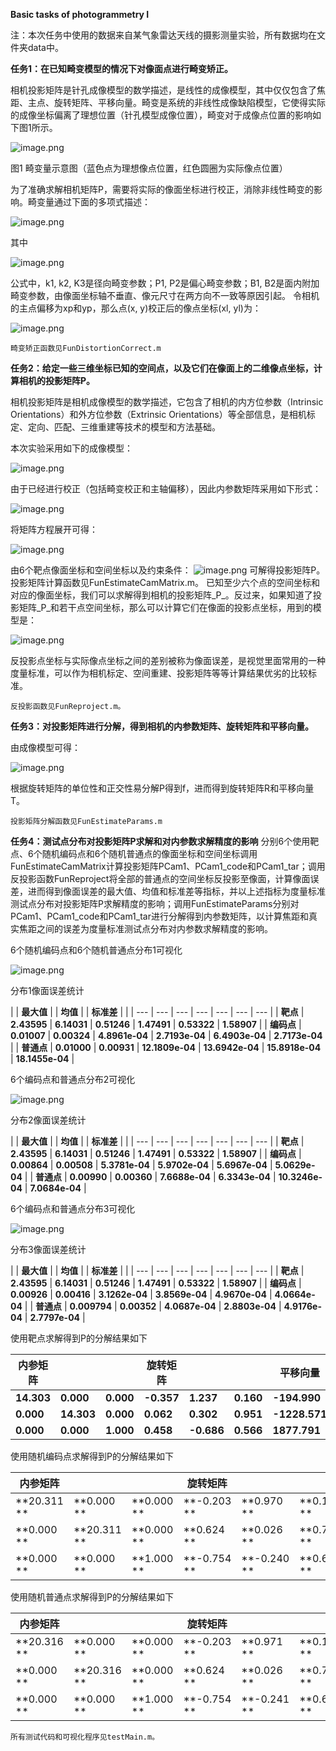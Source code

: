**Basic tasks of photogrammetry Ⅰ**

注：本次任务中使用的数据来自某气象雷达天线的摄影测量实验，所有数据均在文件夹data中。

**任务1：在已知畸变模型的情况下对像面点进行畸变矫正。**

相机投影矩阵是针孔成像模型的数学描述，是线性的成像模型，其中仅仅包含了焦距、主点、旋转矩阵、平移向量。畸变是系统的非线性成像缺陷模型，它使得实际的成像坐标偏离了理想位置（针孔模型成像位置），畸变对于成像点位置的影响如下图1所示。

![image.png](https://cdn.nlark.com/yuque/0/2023/png/25481822/1685795056042-fb89525b-6b4b-4e66-9972-e7dd11ccdd3a.png#averageHue=%23fcfcf4&clientId=uda22b19d-d590-4&from=paste&height=272&id=udffa9399&originHeight=342&originWidth=625&originalType=binary&ratio=1.0700000524520874&rotation=0&showTitle=false&size=216122&status=done&style=none&taskId=uf6abddbb-29ef-431c-a7b7-dd7e695191a&title=&width=497.102783203125)

图1 畸变量示意图（蓝色点为理想像点位置，红色圆圈为实际像点位置）

为了准确求解相机矩阵P，需要将实际的像面坐标进行校正，消除非线性畸变的影响。畸变量通过下面的多项式描述：

![image.png](https://cdn.nlark.com/yuque/0/2023/png/25481822/1685795720504-fedbbafa-3446-4ada-8f7c-5a7be190cb4a.png#averageHue=%23f1f1f1&clientId=uda22b19d-d590-4&from=paste&height=71&id=ub7303f61&originHeight=76&originWidth=411&originalType=binary&ratio=1.0700000524520874&rotation=0&showTitle=false&size=5713&status=done&style=none&taskId=u0fcd0c2a-e258-44d0-9f45-4abb01a9eec&title=&width=384.1121307032869)

其中

![image.png](https://cdn.nlark.com/yuque/0/2023/png/25481822/1685795733529-ae27b023-1f6f-4502-b25e-62ecad753cbd.png#averageHue=%23f7f7f7&clientId=uda22b19d-d590-4&from=paste&height=39&id=u7a35614b&originHeight=42&originWidth=301&originalType=binary&ratio=1.0700000524520874&rotation=0&showTitle=false&size=1345&status=done&style=none&taskId=u799a74ba-66f4-48b9-aea1-b25e2ae166e&title=&width=281.3083974250349)

公式中，k1, k2, K3是径向畸变参数；P1, P2是偏心畸变参数；B1, B2是面内附加畸变参数，由像面坐标轴不垂直、像元尺寸在两方向不一致等原因引起。
令相机的主点偏移为xp和yp，那么点(x, y)校正后的像点坐标(xl, yl)为：

![image.png](https://cdn.nlark.com/yuque/0/2023/png/25481822/1685795746603-1d8ce413-3919-4415-91cc-67b03dbcefc7.png#averageHue=%23f3f3f3&clientId=uda22b19d-d590-4&from=paste&height=54&id=u7da1e6b3&originHeight=58&originWidth=119&originalType=binary&ratio=1.0700000524520874&rotation=0&showTitle=false&size=1422&status=done&style=none&taskId=ub5d42a05-c9b0-40d5-80c2-e1231eb199c&title=&width=111.21494781919985)

    畸变矫正函数见FunDistortionCorrect.m

**任务2：给定一些三维坐标已知的空间点，以及它们在像面上的二维像点坐标，计算相机的投影矩阵P。**

相机投影矩阵是相机成像模型的数学描述，它包含了相机的内方位参数（Intrinsic Orientations）和外方位参数（Extrinsic Orientations）等全部信息，是相机标定、定向、匹配、三维重建等技术的模型和方法基础。

本次实验采用如下的成像模型：

![image.png](https://cdn.nlark.com/yuque/0/2023/png/25481822/1685795688325-4d5162ae-24ae-486c-b9db-8585f08f3589.png#averageHue=%23f5f4f4&clientId=uda22b19d-d590-4&from=paste&height=195&id=u8d7991a2&originHeight=209&originWidth=544&originalType=binary&ratio=1.0700000524520874&rotation=0&showTitle=false&size=20715&status=done&style=none&taskId=u3be422f9-19ff-4a0a-9146-18f8955303e&title=&width=508.4111900306279)

由于已经进行校正（包括畸变校正和主轴偏移），因此内参数矩阵采用如下形式：

![image.png](https://cdn.nlark.com/yuque/0/2023/png/25481822/1685795798101-2054e5ba-6541-4f79-93b7-03e16176abe6.png#averageHue=%23f3f3f3&clientId=uda22b19d-d590-4&from=paste&height=79&id=uc88575de&originHeight=84&originWidth=144&originalType=binary&ratio=1.0700000524520874&rotation=0&showTitle=false&size=2845&status=done&style=none&taskId=ua697c686-108b-40d1-b5d1-0c2744fc770&title=&width=134.57943265516622)

将矩阵方程展开可得：

![image.png](https://cdn.nlark.com/yuque/0/2023/png/25481822/1685795936967-f6226424-40ab-4848-9f5a-9e2c98a9b7b7.png#averageHue=%23eeeeee&clientId=uda22b19d-d590-4&from=paste&height=53&id=ua486ab2e&originHeight=57&originWidth=505&originalType=binary&ratio=1.0700000524520874&rotation=0&showTitle=false&size=10359&status=done&style=none&taskId=u073de240-15dd-4c85-89ab-803ac34cad5&title=&width=471.96259368652034)

由6个靶点像面坐标和空间坐标以及约束条件：
![image.png](https://cdn.nlark.com/yuque/0/2023/png/25481822/1685795994244-4af8e1b3-6372-4f22-b76c-49910e50816d.png#averageHue=%23ececec&clientId=uda22b19d-d590-4&from=paste&height=22&id=u9c7f9ea3&originHeight=24&originWidth=150&originalType=binary&ratio=1.0700000524520874&rotation=0&showTitle=false&size=1788&status=done&style=none&taskId=u9bb14979-96ef-4676-a6a0-bafa6adf637&title=&width=140.18690901579814)
可解得投影矩阵P。
    投影矩阵计算函数见FunEstimateCamMatrix.m。
已知至少六个点的空间坐标和对应的像面坐标，我们可以求解得到相机的投影矩阵_P_。反过来，如果知道了投影矩阵_P_和若干点空间坐标，那么可以计算它们在像面的投影点坐标，用到的模型是：

![image.png](https://cdn.nlark.com/yuque/0/2023/png/25481822/1685796270582-30357b88-9377-4af8-9f17-26512f476df3.png#averageHue=%23f2f2f2&clientId=uda22b19d-d590-4&from=paste&height=95&id=u3847f30d&originHeight=116&originWidth=136&originalType=binary&ratio=1.0700000524520874&rotation=0&showTitle=false&size=2784&status=done&style=none&taskId=u2508ab4d-4787-4ba2-abb2-ff9e18135e0&title=&width=111.10279846191406)

反投影点坐标与实际像点坐标之间的差别被称为像面误差，是视觉里面常用的一种度量标准，可以作为相机标定、空间重建、投影矩阵等等计算结果优劣的比较标准。

    反投影函数见FunReproject.m。

**任务3：对投影矩阵进行分解，得到相机的内参数矩阵、旋转矩阵和平移向量。**

由成像模型可得：

![image.png](https://cdn.nlark.com/yuque/0/2023/png/25481822/1685796574290-b9640451-8044-4098-ba55-c7b1cb4988c3.png#averageHue=%23f1f1f1&clientId=uda22b19d-d590-4&from=paste&height=79&id=ub2118f7d&originHeight=85&originWidth=313&originalType=binary&ratio=1.0700000524520874&rotation=0&showTitle=false&size=7449&status=done&style=none&taskId=uaececeaf-38e7-4fd6-b39b-3b9281d98f6&title=&width=292.52335014629875)

根据旋转矩阵的单位性和正交性易分解P得到f，进而得到旋转矩阵R和平移向量T。
    
    投影矩阵分解函数见FunEstimateParams.m

**任务4：测试点分布对投影矩阵P求解和对内参数求解精度的影响**
分别6个使用靶点、6个随机编码点和6个随机普通点的像面坐标和空间坐标调用FunEstimateCamMatrix计算投影矩阵PCam1、PCam1_code和PCam1_tar；调用反投影函数FunReproject将全部的普通点的空间坐标反投影至像面，计算像面误差，进而得到像面误差的最大值、均值和标准差等指标，并以上述指标为度量标准测试点分布对投影矩阵P求解精度的影响；调用FunEstimateParams分别对PCam1、PCam1_code和PCam1_tar进行分解得到内参数矩阵，以计算焦距和真实焦距之间的误差为度量标准测试点分布对内参数求解精度的影响。

6个随机编码点和6个随机普通点分布1可视化

![image.png](https://cdn.nlark.com/yuque/0/2023/png/25481822/1685798464155-d1f41da5-addb-459d-ba7d-068264743f42.png#averageHue=%23fcf9f9&clientId=uda22b19d-d590-4&from=paste&height=409&id=u790367fb&originHeight=648&originWidth=865&originalType=binary&ratio=1.0700000524520874&rotation=0&showTitle=false&size=331433&status=done&style=none&taskId=u1d64201c-98dd-4e81-add3-255ba5154c6&title=&width=546.0098876953125)

分布1像面误差统计

| 
| **最大值** |  | **均值** |  | **标准差** |  |
| --- | --- | --- | --- | --- | --- | --- |
| **靶点** | **2.43595** | **6.14031** | **0.51246** | **1.47491** | **0.53322** | **1.58907** |
| **编码点** | **0.01007** | **0.00324** | **4.8961e-04** | **2.7193e-04** | **6.4903e-04** | **2.7173e-04** |
| **普通点** | **0.01000** | **0.00931** | **12.1809e-04** | **13.6942e-04** | **15.8918e-04** | **18.1455e-04** |

6个编码点和普通点分布2可视化

![image.png](https://cdn.nlark.com/yuque/0/2023/png/25481822/1685798487256-7225b7ef-865f-475b-84f1-fd2273c792f2.png#averageHue=%23fcf9f9&clientId=uda22b19d-d590-4&from=paste&height=408&id=u3790e836&originHeight=649&originWidth=865&originalType=binary&ratio=1.0700000524520874&rotation=0&showTitle=false&size=333189&status=done&style=none&taskId=u6387d36a-86d1-4208-874e-84fbcd57fe0&title=&width=543.9946899414062)

分布2像面误差统计

| 
 | **最大值** |  | **均值** |  | **标准差** |  |
| --- | --- | --- | --- | --- | --- | --- |
| **靶点** | **2.43595** | **6.14031** | **0.51246** | **1.47491** | **0.53322** | **1.58907** |
| **编码点** | **0.00864** | **0.00508** | **5.3781e-04** | **5.9702e-04** | **5.6967e-04** | **5.0629e-04** |
| **普通点** | **0.00990** | **0.00360** | **7.6688e-04** | **6.3343e-04** | **10.3246e-04** | **7.0684e-04** |

6个编码点和普通点分布3可视化

![image.png](https://cdn.nlark.com/yuque/0/2023/png/25481822/1685798509717-7378b466-afb9-415e-bdc5-5656bf7e4edb.png#averageHue=%23fcf9f9&clientId=uda22b19d-d590-4&from=paste&height=409&id=ucbc3381e&originHeight=649&originWidth=865&originalType=binary&ratio=1.0700000524520874&rotation=0&showTitle=false&size=334870&status=done&style=none&taskId=uaf13d12b-1466-474c-916d-c761c978b85&title=&width=545.0005493164062)

分布3像面误差统计

| 
 | **最大值** |  | **均值** |  | **标准差** |  |
| --- | --- | --- | --- | --- | --- | --- |
| **靶点** | **2.43595** | **6.14031** | **0.51246** | **1.47491** | **0.53322** | **1.58907** |
| **编码点** | **0.00926** | **0.00416** | **3.1262e-04** | **3.8569e-04** | **4.9670e-04** | **4.0664e-04** |
| **普通点** | **0.009794** | **0.00352** | **4.0687e-04** | **2.8803e-04** | **4.9176e-04** | **2.7797e-04** |

使用靶点求解得到P的分解结果如下

| **内参矩阵** |  |  | **旋转矩阵** |  |  | **平移向量** |
| --- | --- | --- | --- | --- | --- | --- |
| **14.303** | **0.000** | **0.000** | **-0.357** | **1.237** | **0.160** | **-194.990** |
| **0.000** | **14.303** | **0.000** | **0.062** | **0.302** | **0.951** | **-1228.571** |
| **0.000** | **0.000** | **1.000** | **0.458** | **-0.686** | **0.566** | **1877.791** |

使用随机编码点求解得到P的分解结果如下

| **内参矩阵** |  |  | **旋转矩阵** |  |  | **平移向量** |
| --- | --- | --- | --- | --- | --- | --- |
| **20.311 ** | **0.000 ** | **0.000 ** | **-0.203 ** | **0.970 ** | **0.131 ** | **-157.159 ** |
| **0.000 ** | **20.311 ** | **0.000 ** | **0.624 ** | **0.026 ** | **0.781 ** | **-990.648 ** |
| **0.000 ** | **0.000 ** | **1.000 ** | **-0.754 ** | **-0.240 ** | **0.611 ** | **2150.285 ** |

使用随机普通点求解得到P的分解结果如下

| **内参矩阵** |  |  | **旋转矩阵** |  |  | **平移向量** |
| --- | --- | --- | --- | --- | --- | --- |
| **20.316 ** | **0.000 ** | **0.000 ** | **-0.203 ** | **0.971 ** | **0.131 ** | **-157.293 ** |
| **0.000 ** | **20.316 ** | **0.000 ** | **0.624 ** | **0.026 ** | **0.781 ** | **-990.713 ** |
| **0.000 ** | **0.000 ** | **1.000 ** | **-0.754 ** | **-0.241 ** | **0.611 ** | **2151.464 ** |

    所有测试代码和可视化程序见testMain.m。





